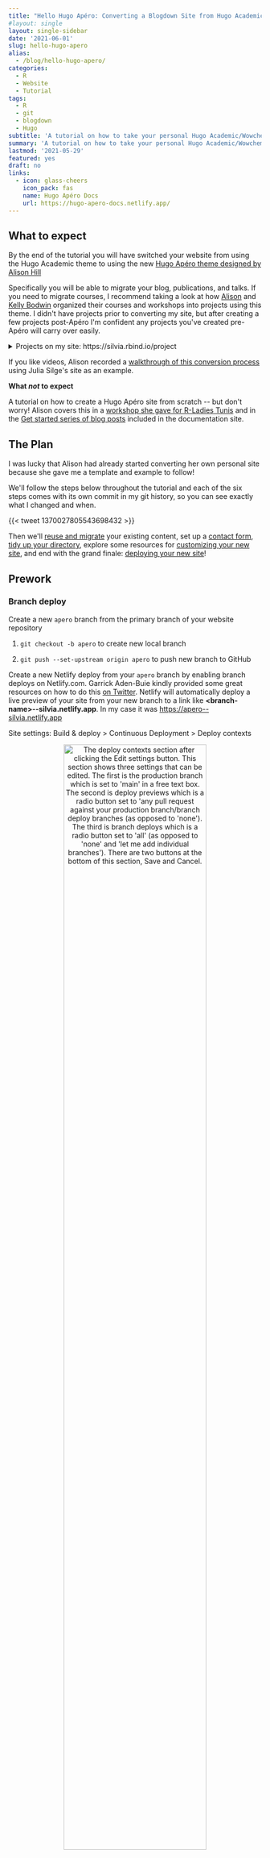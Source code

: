 ```yaml
---
title: "Hello Hugo Apéro: Converting a Blogdown Site from Hugo Academic"
#layout: single
layout: single-sidebar
date: '2021-06-01'
slug: hello-hugo-apero
alias:
  - /blog/hello-hugo-apero/
categories:
  - R
  - Website
  - Tutorial
tags:
  - R
  - git
  - blogdown
  - Hugo
subtitle: 'A tutorial on how to take your personal Hugo Academic/Wowchemy website and convert it to the Hugo Apéro theme'
summary: 'A tutorial on how to take your personal Hugo Academic/Wowchemy website and convert it to the Hugo Apéro theme'
lastmod: '2021-05-29'
featured: yes
draft: no
links:
  - icon: glass-cheers
    icon_pack: fas
    name: Hugo Apéro Docs
    url: https://hugo-apero-docs.netlify.app/
---
```

<script src="{{< blogdown/postref >}}index_files/clipboard/clipboard.min.js"></script>
<link href="{{< blogdown/postref >}}index_files/xaringanExtra-clipboard/xaringanExtra-clipboard.css" rel="stylesheet" />
<script src="{{< blogdown/postref >}}index_files/xaringanExtra-clipboard/xaringanExtra-clipboard.js"></script>
<script>window.xaringanExtraClipboard(null, {"button":"<i class=\"fa fa-clipboard\"><\/i> Copy Code","success":"<i class=\"fa fa-check\" style=\"color: #90BE6D\"><\/i> Copied!","error":"Press Ctrl+C to Copy"})</script>
<link href="{{< blogdown/postref >}}index_files/font-awesome/css/all.css" rel="stylesheet" />
<link href="{{< blogdown/postref >}}index_files/font-awesome/css/v4-shims.css" rel="stylesheet" />



<style type="text/css">
.page-main img {
  box-shadow: 0px 0px 2px 2px rgba( 0, 0, 0, 0.2 );
}
</style>


## What to expect

By the end of the tutorial you will have switched your website from using the Hugo Academic theme to using the new [Hugo Apéro theme designed by Alison Hill](https://alison.rbind.io/project/hugo-apero/) <i class="fas fa-glass-cheers pr2"></i> 

Specifically you will be able to migrate your blog, publications, and talks. If you need to migrate courses, I recommend taking a look at how [Alison](https://alison.rbind.io/project/) and [Kelly Bodwin](https://www.kelly-bodwin.com/courses/) organized their courses and workshops into projects using this theme. I didn't have projects prior to converting my site, but after creating a few projects post-Apéro I'm confident any projects you've created pre-Apéro will carry over easily.

<details><summary>Projects on my site: https://silvia.rbind.io/project</summary>
<div class="figure" style="text-align: center">
<img src="img/silvia-project-list.png" alt="The Project listing page for my site with a grid layout featuring thumbnail images. The top of the page says 'Projects' and below is a short description of what can be found on the page. It also includes a by-line that reads 'Written by Silvia Canelón.' There are three projects featured with a decorative thumbnail image, a title, and a summary. Items also include an author and category links but they are cut off in this screenshot." width="1265" />
<p class="caption">Figure 1: My Project listing: https://silvia.rbind.io/project</p>
</div>
</details>

If you like videos, Alison recorded a [walkthrough of this conversion process](https://youtu.be/oBtDgW9u7Nw) using Julia Silge's site as an example.

**What _not_ to expect**

A tutorial on how to create a Hugo Apéro site from scratch -- but don't worry! Alison covers this in a [workshop she gave for R-Ladies Tunis](https://alison.rbind.io/talk/2021-iyo-tunis/) and in the [Get started series of blog posts](https://hugo-apero-docs.netlify.app/start/) included in the documentation site.

## The Plan

I was lucky that Alison had already started converting her own personal site because she gave me a template and example to follow! <i class="fas fa-hands-helping"></i>

We'll follow the steps below throughout the tutorial and each of the six steps comes with its own commit in my git history, so you can see exactly what I changed and when. <i class="fas fa-code-branch"></i>

{{< tweet 1370027805543698432 >}}

Then we'll [reuse and migrate](#migrating-the-content) your existing content, set up a [contact form](#contact-form), [tidy up your directory](#tidying-up-your-directory), explore some resources for [customizing your new site](#customizing-your-site), and end with the grand finale: [deploying your new site](#deploying-your-new-site)!

## Prework

### Branch deploy

Create a new `apero` branch from the primary branch of your website repository

1. `git checkout -b apero` to create new local branch

1. `git push --set-upstream origin apero` to push new branch to GitHub

Create a new Netlify deploy from your `apero` branch by enabling branch deploys on Netlify.com. Garrick Aden-Buie kindly provided some great resources on how to do this [on Twitter](https://twitter.com/grrrck/status/1384960915276275715). Netlify will automatically deploy a live preview of your site from your new branch to a link like **\<branch-name>\--silvia.netlify.app**. In my case it was https://apero--silvia.netlify.app

<i class="fas fa-route pr2"></i>Site settings: Build & deploy > Continuous Deployment > Deploy contexts

<div class="figure" style="text-align: center">
<img src="img/netlify-branch-deploy.png" alt="The deploy contexts section after clicking the Edit settings button. This section shows three settings that can be edited. The first is the production branch which is set to 'main' in a free text box. The second is deploy previews which is a radio button set to 'any pull request against your production branch/branch deploy branches (as opposed to 'none'). The third is branch deploys which is a radio button set to 'all' (as opposed to 'none' and 'let me add individual branches'). There are two buttons at the bottom of this section, Save and Cancel." width="75%" />
<p class="caption">Figure 2: Netlify site settings for deploy contexts</p>
</div>


Your new apero branch deploy at this point is an independent copy of your current website so from here on out you can make changes freely without affecting anything in your main branch :tada:

### Hugo version

The last piece of prework before we dive in is to update your local version of Hugo and update the Hugo version accordingly in a few different places.
  
1. Update Hugo locally using `blogdown::install_hugo()` (for me the latest version was v0.82.1)
  
    ```r
    blogdown::install_hugo()
    ```

2. Update **.Rprofile** and then restart R per the instructions that appear in the console.
    
    ```r
    # fix Hugo version
    options(blogdown.hugo.version = "0.82.1")
    ```

3. Update **netlify.toml**
    
    ```r
    [context.production.environment]
      HUGO_VERSION = "0.82.1"
      HUGO_ENV = "production"
      HUGO_ENABLEGITINFO = "true"
    
    [context.branch-deploy.environment]
      HUGO_VERSION = "0.82.1"
    
    [context.deploy-preview.environment]
      HUGO_VERSION = "0.82.1"
    ```

4. Run `blogdown::check_site()` to find any issues. In my case these checking functions found a Hugo version mismatch and I ended up having to specifically run `blogdown::install_hugo("0.82.1")` to resolve it.

    <details><summary>Console output</summary>
    
    ```r
    ― Checking netlify.toml...
    ○ Found HUGO_VERSION = 0.82.1 in [build] context of netlify.toml.
    | Checking that Netlify & local Hugo versions match...
    | Mismatch found:  blogdown is using Hugo version (0.69.2) to build site locally.  Netlify is using Hugo version (0.82.1) to build site.
    ● [TODO] Option 1: Change HUGO_VERSION = "0.69.2" in netlify.toml to match local version.
    ● [TODO] Option 2: Use blogdown::install_hugo("0.82.1") to match Netlify version, and set options(blogdown.hugo.version = "0.82.1") in .Rprofile to pin this Hugo version (also remember to restart R).
    | Checking that Netlify & local Hugo publish directories match...
    ○ Good to go - blogdown and Netlify are using the same publish directory: public
    ― Check complete: netlify.toml
    ```
    
    </details>
    
If you end up needing to make your own changes, I recommend running `blogdown::check_site()` again when you're done to make sure you've resolved all of the issues. 

And then run `blogdown::serve_site()` to render a live preview of your site :rocket:

---

## 1. Install theme alongside Academic, change in **config.toml**

> <i class='fas fa-code-branch pr2'></i> Follow along with me at [commit cc5d24](https://github.com/spcanelon/silvia/commit/cc5d24d93676990675abc52145fd7a369c7bffa6)

The first step is to install all of the Hugo Apéro theme files to the `theme/` folder in your site directory:


```r
blogdown::install_theme(theme = "hugo-apero/hugo-apero",
                        update_config = FALSE, 
                        force = TRUE)
```

<details><summary>Console output</summary>


```r
trying URL 'https://github.com/hugo-apero/hugo-apero/archive/main.tar.gz'
downloaded 21.4 MB

Do not forget to change the 'theme' option in 'config.toml' to "hugo-apero"
Warning message:
The theme has provided an example site. You should read the theme's documentation and at least take a look at the config file config.toml (or .yaml) of the example site, because not all Hugo themes work with any config files. 
```

</details>

As indicated in console output, modify the **config.toml** file so it points to your new theme folder instead of `hugo-academic`:

```toml
#theme = "hugo-academic"
theme = "hugo-apero"
```

<i class="fas fa-exclamation-circle pr2"></i> At this point you will probably start to get some error messages like the one below. Don't panic! Let's get through the rest of the steps first. I'm including my errors in this post in case they are helpful/validating for you!

```r
Could not build site because certain shortcodes weren't found

Error: Error building site: "/Users/silvia/Documents/Website/silvia/content/home/demo.md:58:1": failed to extract shortcode: template for shortcode "alert" not found
```

## 2. Copy all Academic shortcodes to **layouts/** root (remove later)

> <i class='fas fa-code-branch pr2'></i> Follow along with me at [commit f3c7d53](https://github.com/spcanelon/silvia/commit/f3c7d5334b4effbd850b204eb267425f6740b4af)

Copy the shortcodes

- From `themes/hugo-academic/layouts/shortcodes/` 

- To `layouts/shortcodes/`

<i class="fas fa-exclamation-circle pr2"></i> My error message:

```r
Error: Error building site: TOCSS: failed to transform "style.main.scss" (text/x-scss): SCSS processing failed: file "stdin", line 7, col 24: Invalid CSS after "...textFontFamily:": expected expression (e.g. 1px, bold), was "<no value>;"
```

## 3. Remove all assets

> <i class='fas fa-code-branch pr2'></i> Follow along with me at [commit 3843c76](https://github.com/spcanelon/silvia/commit/3843c76a5da6184b2d9b547b18f96ec6810a695a)

Before deleting anything, I recommend making a backup of your entire website folder, just in case.

In the `assets/` root folder, delete:

- the `images/` folder which might contain your site icon

- the `scss/` folder which might contain your `custom.scss` file

<i class="fas fa-exclamation-circle pr2"></i> My error message:

```r
Error: Error building site: TOCSS: failed to transform "style.main.scss" (text/x-scss): SCSS processing failed: file "stdin", line 7, col 24: Invalid CSS after "...textFontFamily:": expected expression (e.g. 1px, bold), was "<no value>;"
```

## 4. Remove all custom layouts

> <i class='fas fa-code-branch pr2'></i> Follow along with me at [commit 1ad7e3d](https://github.com/spcanelon/silvia/commit/1ad7e3d491d309e71e1b4fa0bbad1e3af6b9d322)

I had a couple of partials that I deleted from the `layouts/` folder:

- **partials/site_footer.html** which provided a custom footer for my website
- **partials/widgets/about.html** which included the custom formatting for certificates in the Education section of the About page of my Academic site

<i class="fas fa-exclamation-circle pr2"></i> My error message:

```r
Error: Error building site: TOCSS: failed to transform "style.main.scss" (text/x-scss): SCSS processing failed: file "stdin", line 7, col 24: Invalid CSS after "...textFontFamily:": expected expression (e.g. 1px, bold), was "<no value>;"
```

## 5. Copy over Apéro example site **config.toml** file

> <i class='fas fa-code-branch pr2'></i> Follow along with me at [commit db37289](https://github.com/spcanelon/silvia/commit/db37289e768640522130f98353996de4a6e0abfc)

Rename **config.toml** in the root folder to **config_old.toml**

Copy **config.toml** 

- From `themes/hugo-apero/exampleSite/`

- To your root directory (in my case it was `silvia/`)

<i class="fas fa-exclamation-circle pr2"></i> My error message:

```r
Error: Error building site: failed to render pages: render of "page" failed: execute of template failed: template: _default/single.html:3:8: executing "_default/single.html" at <partial "head.html" .>: error calling partial: "/Users/silvia/Documents/Website/silvia/themes/hugo-apero/layouts/partials/head.html:14:53": execute of template failed: template: partials/head.html:14:53: executing "partials/head.html" at <js>: can't evaluate field Build in type string
```

## 6. Remove Academic **config/** directory

> <i class='fas fa-code-branch pr2'></i> Follow along with me at [commit 5541f38](https://github.com/spcanelon/silvia/commit/5541f38871911d5067c6c8856936d54d183b3ec9)

Delete the `config/` folder from your root directory (in my case `silvia/`)

I learned [the hard way](https://github.com/hugo-apero/hugo-apero-docs/issues/78) that the error below was due to not using an updated version of Hugo, which is why I included that step in the [Prework](#hugo-version). All this to say, I'm hoping you don't see the error below!

<i class="fas fa-exclamation-circle pr2"></i> My error message:

```r
Error: Error building site: failed to render pages: render of "page" failed: execute of template failed: template: _default/single.html:3:8: executing "_default/single.html" at <partial "head.html" .>: error calling partial: "/Users/silvia/Documents/Website/silvia/themes/hugo-apero/layouts/partials/head.html:14:53": execute of template failed: template: partials/head.html:14:53: executing "partials/head.html" at <js>: can't evaluate field Build in type string
```

---

## Migrating the content

Assuming you have made it this far and are able to at least serve a live site that uses the new Hugo Apéro theme, you are ready to start migrating your content! :tada:

File are organized differently in Hugo Apéro and the next steps detail the high-level changes I made to get my content to fit the new structure. The goal was to have my site parallel the [Hugo Apéro example site](https://hugo-apero.netlify.app/) and [Alison's personal site](https://alison.rbind.io).

### File organization

To get an overview of how the file structure is different between the Academic and Apéro themes we'll look at the  `content/` folder of the Apéro example site, my old Academic site, and my current Apéro site. These are organized into the panelsets below.

{{< panelset class="content directory" >}}
{{< panel name="Example Site" >}}
  
<i class="fas fa-route pr2"></i>Location: `silvia/themes/hugo-apero/exampleSite`

```bash
├── config.toml
├── content
    ├── _index.md
    ├── about
    ├── blog
    ├── collection
    ├── contributors.md
    ├── elements
    ├── form
    ├── license.md
    ├── project
    └── talk
```
{{< /panel >}}
{{< panel name="My Academic site" >}}

<i class="fas fa-route pr2"></i>Location: `silvia/`
  
```bash
.
├── config.toml
├── content
    ├── authors
    ├── courses
    ├── home
    ├── license.md
    ├── post
    ├── project
    ├── publication
    ├── slides
    └── talk
```
{{< /panel >}}

{{< panel name="My Apéro site" >}}

<i class="fas fa-route pr2"></i>Location: `silvia/`

```bash
.
├── config.toml
├── content
    ├── _index.md       # <-- new!
    ├── about           # <-- new!
    ├── blog            # <-- renamed (formerly post)
    ├── collection      # <-- new!
    ├── form            # <-- new!
    ├── license.md
    ├── project
    ├── publication
    └── talk
```
{{< /panel >}}
{{< /panelset >}}

### About page

Resource: [Customize your about page | Hugo Apéro](https://hugo-apero-docs.netlify.app/learn/about-page/)

My About page:

- [content/about/header/index.md](https://github.com/spcanelon/silvia/blob/bef8a7c9fd7b529e7cb58c3c92dafe59aa8d2259/content/about/header/index.md)
- [content/about/main/index.md](https://github.com/spcanelon/silvia/blob/bef8a7c9fd7b529e7cb58c3c92dafe59aa8d2259/content/about/main/index.md)
- [content/about/sidebar/index.md](https://github.com/spcanelon/silvia/blob/bef8a7c9fd7b529e7cb58c3c92dafe59aa8d2259/content/about/sidebar/index.md)


<div class="figure" style="text-align: center">
<img src="img/silvia-about-page-1.png" alt="My About page featuring a large headline to greet visitors and a short blurb about me in the header of the site. Below this area on the left in the main area of the page is more information with a heading and some prose. To the right of the main area is the sidebar which includes a small image, a name in large font, a subheading for the name, social media icons, and a spot for an audio clip for a name pronunciation. On the top edge of the page is a navigation bar with 'About' highlighted" width="1265" />
<p class="caption">Figure 3: The header of my About page: https://silvia.rbind.io/about/</p>
</div>

<div class="figure" style="text-align: center">
<img src="img/silvia-about-page-2.png" alt="Below the header is the main area of the page on the left with more information about me with a heading and some prose. To the right of the main area is the sidebar which includes a small image of me, my name in large font, my professional title underneath along with social media icons and a short list of my interests." width="1265" />
<p class="caption">Figure 4: The main section of my About page: https://silvia.rbind.io/about/</p>
</div>

I wanted to reuse my content from the About section of my Academic site, so I did a lot of copy-and-pasting into the right spots before editing. These steps are outlined in the table below. 

| Step | Content to copy      | From                                          | To                               |
|------|--------------------- |-----------------------------------------------|----------------------------------|
| 1    | Folder               | themes/hugo-apero/exampleSite/content/about/  | content/                         |
| 2    | Body part 1          | content/authors/silvia/_index.md              | content/about/header/index.md    |
| 3    | Body part 2          | content/authors/silvia/_index.md              | content/about/main/index.md      |
| 4    | Biography → outro    | content/authors/silvia/_index.md              | content/about/main/index.md      |
| 5    | Interests → link_list| content/authors/silvia/_index.md              | content/about/sidebar/index.md   |
| 6    | Photo                | content/authors/silvia/avatar.png             | content/about/sidebar/avatar.png |

### Homepage

Resource: [Customize your homepage | Hugo Apéro](https://hugo-apero-docs.netlify.app/blog/homepage/)

My homepage: [content/_index.md](https://github.com/spcanelon/silvia/blob/bef8a7c9fd7b529e7cb58c3c92dafe59aa8d2259/content/_index.md)

<div class="figure" style="text-align: center">
<img src="img/silvia-home-page.png" alt="The homepage of my site which shows my name in large font on the left, my title, social media icons, a short blurb about me, and a link that says 'Read More' that can be clicked to enter the site. On the right side is a photo of one of my favorite lakes." width="1280" />
<p class="caption">Figure 5: My Homepage: https://silvia.rbind.io</p>
</div>

1. Copy **_index.md** from `themes/hugo-apero/content/` to `content/`

1. Save an image for your homepage in the `static/img/` folder

1. Specify your homepage image in **_index.md**

### Blog

My blog listing: [content/blog/_index.md](https://github.com/spcanelon/silvia/blob/bef8a7c9fd7b529e7cb58c3c92dafe59aa8d2259/content/blog/_index.md)

<div class="figure" style="text-align: center">
<img src="img/silvia-blog-list.png" alt="The Blog listing page for my site with a sidebar layout and thumbnails enabled. There is a sidebar on the left side with some information about my blog including a blog name 'Meeting People Where They R'. It also includes my name as the blog author, a link to subscribe via RSS, and a decorative image of a small potted cactus plant sitting on top of a stack of books. On the right side in the main area of the page there are two blog posts featured, including this one. Each has a title, a summary, the date, and a decorative image as the thumbnail." width="1265" />
<p class="caption">Figure 6: My Blog listing: https://silvia.rbind.io/blog</p>
</div>

Update `[menu]` options in **config.toml** to activate Blog by changing `url = "/blog/"` and renaming `content/post/` to `content/blog/` to activate the new Apéro layout with the sidebar on the blog post listing and to enable thumbnails

```toml
[[menu.header]]
  name = "Blog"
  title = "Blog"
  url = "/blog/"
  weight = 2            # <-- item 2 in the navigation bar
```

Edit **content/blog/_index.md** with heading for the Blog listing page

- Make sure `text_link_url: /blog/`

- The `author:` field will populate the by-line in each blog post unless another author is indicated in the YAML of the blog post.

### Publications

My publication listing: [content/publication/_index.md](https://github.com/spcanelon/silvia/blob/bef8a7c9fd7b529e7cb58c3c92dafe59aa8d2259/content/publication/_index.md)

<div class="figure" style="text-align: center">
<img src="img/silvia-publication-list.png" alt="The Publication listing page for my site with a single layout which doesn't have a sidebar. The top of the page says 'Publications' and below is a short description of what can be found on the page. It also includes a by-line that reads 'Written by Silvia Canelón.' There is primarily one publication featured with a title, a summary, the authors, and the date. This listing visually separates publications in the list with a horizontal bar" width="1265" />
<p class="caption">Figure 7: My Publication listing: https://silvia.rbind.io/publication</p>
</div>

Update `[menu]` options in **config.toml** to activate Publications

```toml
[[menu.header]]
  name = "Publications"
  title = "Publications"
  url = "/publication/"
  weight = 4            # <-- item 4 in the navigation bar
```

Rename **content/publication/_index.md** to **_index-old.md** and copy over **_index.md** from `themes/hugo-apero/exampleSite/content/blog/`

Edit **content/publication/_index.md** to suit your preferences

Modify individual publications:

- The Apéro theme doesn't have a built-in "abstract" field so I copied and pasted the content in this field from the YAML of each publication page into the area below the YAML.
- If your publications have multiple authors, they can be included as a string list in the `author:` field of the YAML

### Talks

My talk listing: [content/talk/_index.md](https://github.com/spcanelon/silvia/blob/bef8a7c9fd7b529e7cb58c3c92dafe59aa8d2259/content/talk/_index.md)

<div class="figure" style="text-align: center">
<img src="img/silvia-talk-list.png" alt="The Talk listing page for my site with a single layout which doesn't have a sidebar and features decorative thumbnail images on the left. The top of the page says 'Talks' and below is a short description of what can be found on the page. This listing visually separates talks in the list by year with a horizontal bar." width="1265" />
<p class="caption">Figure 8: My Talk listing: https://silvia.rbind.io/talk</p>
</div>

Rename **content/talk/_index.md** to **_index-old.md** and copy over **_index.md** from `themes/hugo-apero/exampleSite/content/talk/`

Edit **content/talk/_index.md** to suit your preferences

### .Rmd → .Rmarkdown

You can create content for your blogdown site from **.md**, **.Rmd**, and **.Rmarkdown** files, anytime and anywhere. However, there are some limitations:
- **.md** is great if your file doesn't contain any R code
- **.Rmd** files generate **.html** files while **.Rmarkdown** files generate **.markdown** files. Both can run R code, but only **.markdown** files generated from **.Rmarkdown** benefit from some of the features available from Hugo, like the syntax highlighting built into Apéro.

If you were writing R tutorials/posts/etc. in **.Rmd** (like me), you will notice any code chunks you were displaying will not be formatted with proper syntax highlighting :cry: To remedy this, you will have to:

1. Change these **index.Rmd** files to **index.Rmarkdown** (I recommend using your computer's file explorer for this)

1. Rebuild your **index.Rmarkdown** files to **index.markdown** (using `blogdown::build_site(build_rmd = TRUE)`, see the [helper functions](https://pkgs.rstudio.com/blogdown/reference/build_site.html) for more granular control)

1. Delete the **index.html** output files that had previously been generated

<i class="fas fa-exclamation-triangle pr2"></i> Rebuilding your R Markdown pages may not be a good idea if they contain code that might break, so please proceed with caution!

If you made it this far, **congratulations**! You have a brand new site! :partying_face:

## Final touches

### Contact form

Resource: [Built-in Contact Form | Hugo Apéro](https://hugo-apero-docs.netlify.app/learn/built-in-contact-form/)

If you'd like to use Apéro's built-in contact form powered by Formspree, copy the `themes/hugo-apero/exampleSite/content/form/` folder into `content/` and edit **contact.md**.

### Tidying up your directory

Now you can delete all of the files and folders you don't need anymore! 

I'm including the files and folders I deleted as a list and as a directory tree. These are organized in the panelset below.

{{< panelset class="files and folders to delete" >}}
{{< panel name="List of items" >}}

- The content folders carried over from Hugo Academic: authors, home, post, courses, and slides
- The config folder
- The resources folder
- The data folder containing fonts and themes folders
- The assets/images folder
- The static/img/headers, static/publications, and static/rmarkdown-libs folders
- All of the **index.html** files in the blog, publication, and talks folders
- The old config file, that I had renamed **config_old.toml**
- The old index files that I had renamed **_index-old.md**
- The partials in layouts/shortcodes
- And finally the themes/hugo-academic folder! :fire:  

{{< /panel >}}

{{< panel name="Directory tree" >}}

I deleted the following files:
- All of the **index.html** files in the blog, publication, and talks folders
- The old config file, that I had renamed **config_old.toml**
- The old index files that I had renamed **_index-old.md**

And I deleted the folders indicated in this directory tree:

<i class="fas fa-route pr2"></i>Location: `silvia/`

```bash
.
├── config                # <-- this folder
├── resources             # <-- this folder
├── data                  # <-- this folder
├── assets
│   └── images            # <-- this folder
├── static
│   ├── img
│   │   └── headers       # <-- this folder
│   ├── publications      # <-- this folder
│   └── rmarkdown-libs    # <-- this folder
├── layouts
│   └── shortcodes        # <-- custom partials in this folder
└── themes
    └── hugo-academic     # <-- this folder
```

{{< /panel >}}
{{< /panelset >}}

## Customizing your site

Hopefully all of that wasn't terrible, and if it was, please know I'm rooting for you. You're doing great! :raised_hands: 

Now you get to enjoy the fun part which is customizing your site! The theme documentation goes through this in detail:

- [Set up your social | Hugo Apéro](https://hugo-apero-docs.netlify.app/learn/social/)
- [Style your site typography | Hugo Apéro](https://hugo-apero-docs.netlify.app/learn/fonts/)
- [Style your site colors | Hugo Apéro](https://hugo-apero-docs.netlify.app/learn/color-themes/)

## Deploying your new site

Once you're happy with your new Apéro site, the last step is to merge your `apero` branch with the primary branch of your website repository. But first, a few steps:

1. **Optional:** Create a branch of your primary branch and call it `hugo-academic` so that you have a snapshot of your Academic files right before the merge. Since we set up Netlify to deploy all of our branches, there will now be a live link for this new branch that you can visit whenever you feel like time traveling back to your old site. For me this link is https://hugo-academic--silvia.netlify.app/

2. Switch back to your `apero` branch and update the `baseURL` field in **config.toml** to your regular website path. In my case:

    ```toml
    baseURL = "https://silvia.rbind.io/"
    ```

    Then commit and push this change to your `apero` branch.
    
3. Merge your `apero` branch with your primary branch. I usually use git commands in a combination of the RStudio terminal and the Git pane, but for this big merge I felt more comfortable doing it on github.com! :sweat_smile: Do what feels most comfortable for you.

4. Resolve any merge conflicts (I had a few!) in the git tool of your choosing. These are the git commands GitHub recommended:

    ```bash
    git fetch origin       # makes sure local files were recent
    git checkout apero     # moves you to your `apero` branch
    git merge main         # attempts a merge with your `main` branch
    ```
    
    When you're finished, commit your changes and push. Then follow these next steps, also recommended by GitHub:
    
    ```bash
    git checkout main       # moves you to your `main` branch
    git merge --no-ff apero # creates a new commit for the merge
    ```
    
    This step will sort of replace all of the files that both themes had in common with the `apero` version (e.g. **config.toml**, **netlify.toml**, **content/publication**), and leave the old Academic files alone. So you will have to delete these extra Academic files ([again](#tidying-up-your-directory)!). I'm not sure how to avoid this -- maybe it's not an issue when you don't have merge conflicts? I don't know :thinking:
    
5. Tidy up your directory (again?)

    Go through [the steps above](#tidying-up-your-directory) to clean out any residual Academic files from your directory. Make sure to check your `content/` folders for any example files from Academic that might still be hanging around and delete them.
    
    Then run `blogdown::serve_site()` to build your new Apéro site locally. Go through the site and make sure everything looks the way it should and that links are generally pointing to the right places. 
    
    When you're satisfied, commit the changes to your primary branch!<br>There may be *a lot* of files that were deleted and added during the switch to Apéro and, while not generally recommended, I used the `git add .` command to stage all of the changes at once, commited the changes, and then pushed. I did this after thoroughly looking through the list of changed files so I knew what was happening.

6. Wait a couple of minutes for the changes to get pushed to your primary branch (e.g. `main`) and then wait patiently for Netlify to build your site after the merge.

7. <i class="fas fa-glass-cheers pr2"></i>Celebrate and share your brand new site! :tada: :partying_face: :champagne:<br>If you share on Twitter, use the #HugoApero hashtag so the [Hugo Apéro squad](https://twitter.com/apreshill/status/1397052533588185092) can clap for you!

